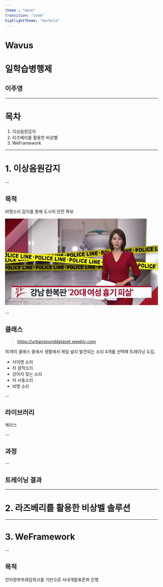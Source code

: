 ```yaml
---
theme : "moon"
transition: "zoom"
highlightTheme: "darkula"
---
```


# Wavus 
# 일학습병행제
## 이주영


---

# 목차

1. 이상음원감지
2. 라즈베리를 활용한 비상벨 
3. WeFramework

---

# 1. 이상음원감지

--

## 목적
비명소리 감지를 통해 도시의 안전 확보

![](/img/pic1.jpg)

--

## 클래스
> https://urbansounddataset.weebly.com


10개의 클래스 중에서 생활에서 제일 널리 발견되는 소리 4개를 선택해 트레이닝 도입.
- 사이렌 소리 
- 차 경적소리
- 강아지 짖는 소리
- 차 시동소리
- 비명 소리

--

## 라이브러리
케라스

--
## 과정



--

## 트레이닝 결과

---

# 2. 라즈베리를 활용한 비상벨 솔루션



---
# 3. WeFramework

--

## 목적
전자정부프레임워크를 기반으로 사내개발표준화 진행